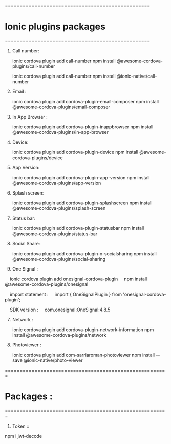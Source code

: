 =================================================
# Ionic plugins packages
=================================================
1. Call number:

    ionic cordova plugin add call-number
    npm install @awesome-cordova-plugins/call-number

    ionic cordova plugin add call-number
    npm install @ionic-native/call-number

2. Email :

    ionic cordova plugin add cordova-plugin-email-composer
    npm install @awesome-cordova-plugins/email-composer

3. In App Browser :

    ionic cordova plugin add cordova-plugin-inappbrowser
    npm install @awesome-cordova-plugins/in-app-browser

4. Device: 

    ionic cordova plugin add cordova-plugin-device
    npm install @awesome-cordova-plugins/device

5. App Version:

    ionic cordova plugin add cordova-plugin-app-version
    npm install @awesome-cordova-plugins/app-version

6. Splash screen: <!-- not installed -->

    ionic cordova plugin add cordova-plugin-splashscreen
    npm install @awesome-cordova-plugins/splash-screen
  
7. Status bar:

    ionic cordova plugin add cordova-plugin-statusbar 
    npm install @awesome-cordova-plugins/status-bar 

8. Social Share:

    ionic cordova plugin add cordova-plugin-x-socialsharing
    npm install @awesome-cordova-plugins/social-sharing

6. One Signal :

    <!-- ionic 6 installed -->
    ionic cordova plugin add onesignal-cordova-plugin
    npm install @awesome-cordova-plugins/onesignal

    import statement :
    import { OneSignalPlugin } from 'onesignal-cordova-plugin';

    SDK version :
    com.onesignal:OneSignal:4.8.5

7.  Network :

    ionic cordova plugin add cordova-plugin-network-information 
    npm install @awesome-cordova-plugins/network

    
8. Photoviewer :

    ionic cordova plugin add com-sarriaroman-photoviewer
    npm install --save @ionic-native/photo-viewer

=======================================================
# Packages :
=======================================================

1. Token ::

  npm i jwt-decode